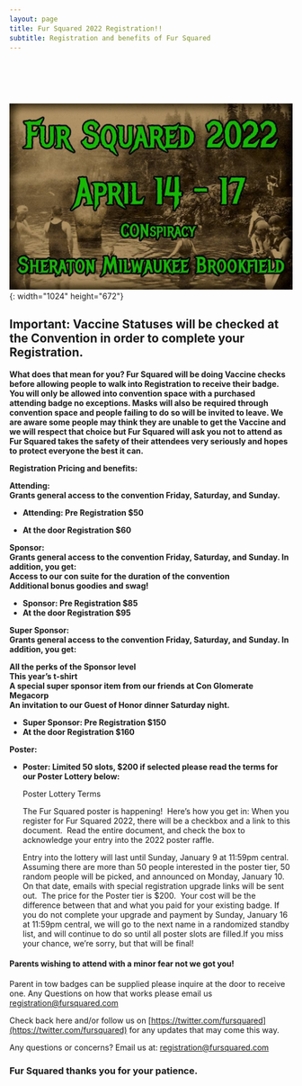```yaml
---
layout: page
title: Fur Squared 2022 Registration!!
subtitle: Registration and benefits of Fur Squared
---
```


# &nbsp;

![](/uploads/photo-2021-12-15-20-54-37.jpg){: width="1024" height="672"}

## **Important: Vaccine Statuses will be checked at the Convention in order to complete your Registration.**

**What does that mean for you? Fur Squared will be doing Vaccine checks before allowing people to walk into Registration to receive their badge. You will only be allowed into convention space with a purchased attending badge no exceptions. Masks will also be required through convention space and people failing to do so will be invited to leave. We are aware some people may think they are unable to get the Vaccine and we will respect that choice but Fur Squared will ask you not to attend as Fur Squared takes the safety of their attendees very seriously and hopes to protect everyone the best it can.**

**Registration Pricing and benefits:**

**Attending:<br>Grants general access to the convention Friday, Saturday, and Sunday.**

* **Attending: Pre Registration $50**

* **At the door Registration $60**

**Sponsor:**<br>**Grants general access to the convention Friday, Saturday, and Sunday. In addition, you get:<br>Access to our con suite for the duration of the convention<br>Additional bonus goodies and swag\!**

* **Sponsor: Pre Registration $85 &nbsp;**
* **At the door Registration $95**

**Super Sponsor:**<br>**Grants general access to the convention Friday, Saturday, and Sunday. In addition, you get:**

**All the perks of the Sponsor level<br>This year’s t-shirt<br>A special super sponsor item from our friends at Con Glomerate Megacorp<br>An invitation to our Guest of Honor dinner Saturday night.**

* **Super Sponsor: Pre Registration $150 &nbsp;**
* **At the door Registration $160**

**Poster:**

* **Poster: Limited 50 slots, $200 if selected please read the terms for our Poster Lottery below:**

  Poster Lottery Terms

  The Fur Squared poster is happening\!&nbsp; Here’s how you get in: When you register for Fur Squared 2022, there will be a checkbox and a link to this document.&nbsp; Read the entire document, and check the box to acknowledge your entry into the 2022 poster raffle.

  Entry into the lottery will last until Sunday, January 9 at 11:59pm central.&nbsp; Assuming there are more than 50 people interested in the poster tier, 50 random people will be picked, and announced on Monday, January 10.&nbsp; On that date, emails with special registration upgrade links will be sent out.&nbsp; The price for the Poster tier is $200.&nbsp; Your cost will be the difference between that and what you paid for your existing badge.
  If you do not complete your upgrade and payment by Sunday, January 16 at 11:59pm central, we will go to the next name in a randomized standby list, and will continue to do so until all poster slots are filled.If you miss your chance, we’re sorry, but that will be final\!

#### Parents wishing to attend with a minor fear not we got you\!

Parent in tow badges can be supplied please inquire at the door to receive one. Any Questions on how that works please email us [registration@fursquared.com](mailto:registration@fursquared.com)

Check back here and/or follow us on [https://twitter.com/fursquared](https://twitter.com/fursquared) for any updates that may come this way.

Any questions or concerns? Email us at: [registration@fursquared.com](mailto:registration@fursquared.com)

### Fur Squared thanks you for your patience.
